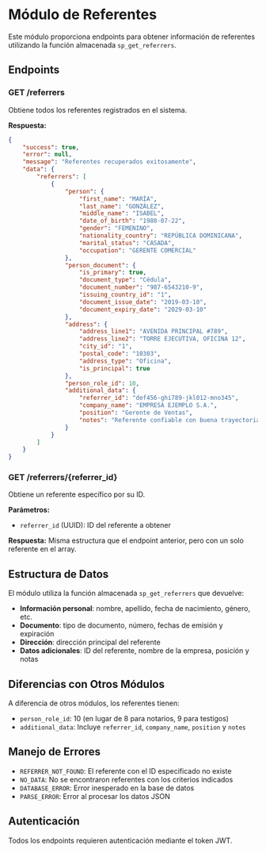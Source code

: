 # Módulo de Referentes

Este módulo proporciona endpoints para obtener información de referentes utilizando la función almacenada `sp_get_referrers`.

## Endpoints

### GET /referrers
Obtiene todos los referentes registrados en el sistema.

**Respuesta:**
```json
{
    "success": true,
    "error": null,
    "message": "Referentes recuperados exitosamente",
    "data": {
        "referrers": [
            {
                "person": {
                    "first_name": "MARÍA",
                    "last_name": "GONZÁLEZ",
                    "middle_name": "ISABEL",
                    "date_of_birth": "1980-07-22",
                    "gender": "FEMENINO",
                    "nationality_country": "REPÚBLICA DOMINICANA",
                    "marital_status": "CASADA",
                    "occupation": "GERENTE COMERCIAL"
                },
                "person_document": {
                    "is_primary": true,
                    "document_type": "Cédula",
                    "document_number": "987-6543210-9",
                    "issuing_country_id": "1",
                    "document_issue_date": "2019-03-10",
                    "document_expiry_date": "2029-03-10"
                },
                "address": {
                    "address_line1": "AVENIDA PRINCIPAL #789",
                    "address_line2": "TORRE EJECUTIVA, OFICINA 12",
                    "city_id": "1",
                    "postal_code": "10303",
                    "address_type": "Oficina",
                    "is_principal": true
                },
                "person_role_id": 10,
                "additional_data": {
                    "referrer_id": "def456-ghi789-jkl012-mno345",
                    "company_name": "EMPRESA EJEMPLO S.A.",
                    "position": "Gerente de Ventas",
                    "notes": "Referente confiable con buena trayectoria"
                }
            }
        ]
    }
}
```

### GET /referrers/{referrer_id}
Obtiene un referente específico por su ID.

**Parámetros:**
- `referrer_id` (UUID): ID del referente a obtener

**Respuesta:**
Misma estructura que el endpoint anterior, pero con un solo referente en el array.

## Estructura de Datos

El módulo utiliza la función almacenada `sp_get_referrers` que devuelve:

- **Información personal**: nombre, apellido, fecha de nacimiento, género, etc.
- **Documento**: tipo de documento, número, fechas de emisión y expiración
- **Dirección**: dirección principal del referente
- **Datos adicionales**: ID del referente, nombre de la empresa, posición y notas

## Diferencias con Otros Módulos

A diferencia de otros módulos, los referentes tienen:
- `person_role_id`: 10 (en lugar de 8 para notarios, 9 para testigos)
- `additional_data`: Incluye `referrer_id`, `company_name`, `position` y `notes`

## Manejo de Errores

- `REFERRER_NOT_FOUND`: El referente con el ID especificado no existe
- `NO_DATA`: No se encontraron referentes con los criterios indicados
- `DATABASE_ERROR`: Error inesperado en la base de datos
- `PARSE_ERROR`: Error al procesar los datos JSON

## Autenticación

Todos los endpoints requieren autenticación mediante el token JWT. 